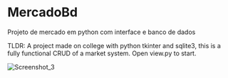 # MercadoBd
Projeto de mercado em python com interface e banco de dados

TLDR: A project made on college with python tkinter and sqlite3, this is a fully functional CRUD of a market system.
Open view.py to start. 


![Screenshot_3](https://github.com/Magnusonfire/MercadoBd/assets/65465341/5e0730b2-3335-4e5c-abb0-75fdda36c2e6)
